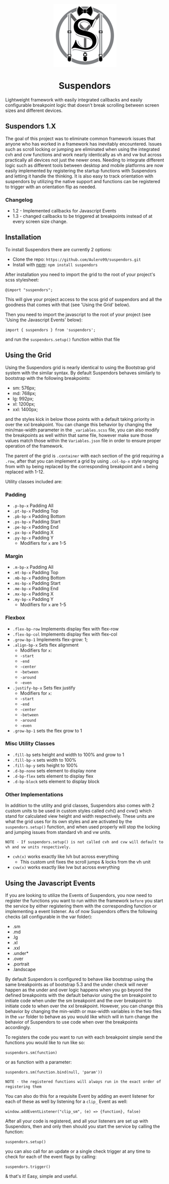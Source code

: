 <p align="center">
    <img src="https://raw.githubusercontent.com/Aulero99/small_grid/453667cbe78886d5a1186b2eae901eed03a15e25/src/assets/img/logo.svg" alt="Suspendors Logo" width="200" height="200">
</p>

<h1 align="center">Suspendors</h1>

<p align="left">
    Lightweight framework with easily integrated callbacks and easily configurable breakpoint logic that doesn't break scrolling between screen sizes and different devices.
</p>

## Suspendors 1.X

<p>
    The goal of this project was to eliminate common framework issues that anyone who has worked in a framework has inevitably encountered. Issues such as scroll locking or jumping are eliminated when using the integrated cvh and cvw functions and work nearly identically as vh and vw but across practically all devices not just the newer ones. Needing to integrate different logic such as different tools between desktop and mobile platforms are now easily implemented by registering the startup functions with Suspendors and letting it handle the thinking. It is also easy to track orientation with suspendors by utilizing the native support and functions can be registered to trigger with an orientation flip as needed.   
</p>

### Changelog

- 1.2 - Implemented callbacks for Javascript Events
- 1.3 - changed callbacks to be triggered at breakpoints instead of at every screen size change. 

## Installation
<p>
To install Suspendors there are currently 2 options:

- Clone the repo: `https://github.com/Aulero99/suspendors.git`
- Install with [npm](https://www.npmjs.com/): `npm install suspendors`
</p>

<p>
After installation you need to import the grid to the root of your project's scss stylesheet:

`@import "suspendors";`

This will give your project access to the scss grid of suspendors and all the goodness that comes with that (see 'Using the Grid' below).
</p>

<p>
Then you need to import the javascript to the root of your project (see 'Using the Javascript Events' below):

`import { suspendors } from 'suspendors';`

and run the `suspendors.setup()` function within that file
</p>

## Using the Grid

<p>
Using the Suspendors grid is nearly identical to using the Bootstrap grid system with the similar syntax. By default Suspendors behaves similarly to bootstrap with the following breakpoints:

- sm: 576px;
- md: 768px;
- lg: 992px;
- xl: 1200px;
- xxl: 1400px;

and the styles kick in below those points with a default taking priority in over the xxl breakpoint. You can change this behavior by changing the min/max-width parameter in the `_variables.scss` file, you can also modify the breakpoints as well within that same file, however make sure those values match those within the `Variables.json` file in order to ensure proper operation of the framework.

The parent of the grid is `.container` with each section of the grid requiring a `.row`, after that you can implement a grid by using `.col-bp-x` style ranging from with `bp` being replaced by the corresponding breakpoint and `x` being replaced with 1-12.

Utility classes included are:

### Padding
- `.p-bp-x` Padding All
- `.pt-bp-x` Padding Top
- `.pb-bp-x` Padding Bottom
- `.ps-bp-x` Padding Start
- `.pe-bp-x` Padding End
- `.px-bp-x` Padding X
- `.py-bp-x` Padding Y
    * Modifiers for `x` are 1-5

### Margin 
- `.m-bp-x` Padding All
- `.mt-bp-x` Padding Top
- `.mb-bp-x` Padding Bottom
- `.ms-bp-x` Padding Start
- `.me-bp-x` Padding End
- `.mx-bp-x` Padding X
- `.my-bp-x` Padding Y
    * Modifiers for `x` are 1-5

### Flexbox

- `.flex-bp-row` Implements display flex with flex-row
- `.flex-bp-col` Implements display flex with flex-col
- `.grow-bp-1` Implements flex-grow: 1;
- `.align-bp-x` Sets flex alignment
    * Modifiers for `x`:
    *  `-start`
    * `-end`
    * `-center`
    * `-between`
    * `-around`
    * `-even`
- `.justify-bp-x` Sets flex justify
    * Modifiers for `x`:
    *  `-start`
    * `-end`
    * `-center`
    * `-between`
    * `-around`
    * `-even`
- `.grow-bp-1` sets the flex grow to 1

### Misc Utility Classes

- `.fill-bp` sets height and width to 100% and grow to 1
- `.fill-bp-x` sets width to 100%
- `.fill-bp-y` sets height to 100%
- `.d-bp-none` sets element to display none
- `.d-bp-flex` sets element to display flex
- `.d-bp-block` sets element to display block

### Other Implementations

In addition to the utility and grid classes, Suspendors also comes with 2 custom units to be used in custom styles called cvh() and cvw() which stand for calculated view height and width respectively. These units are what the grid uses for its own styles and are activated by the `suspendors.setup()` function, and when used properly will stop the locking and jumping issues from standard vh and vw units. 
    
    NOTE - If suspendors.setup() is not called cvh and cvw will default to vh and vw units respectively.

- `cvh(x)` works exactly like lvh but across everything
    * This custom unit fixes the scroll jumps & locks from the vh unit
- `cvw(x)` works exactly like lvw but across everything

</p> 

## Using the Javascript Events

<p>

If you are looking to utilize the Events of Suspendors, you now need to register the functions you want to run within the framework `before` you start the service by either registering them with the corresponding function or implementing a event listener. As of now Suspendors offers the following checks (all configurable in the var folder):

- .sm
- .md
- .lg
- .xl
- .xxl
- .under*
- .over
- .portrait
- .landscape

By default Suspendors is configured to behave like bootstrap using the same breakpoints as of bootstrap 5.3 and the under check will never happen as the under and over logic happens when you go beyond the defined breakpoints with the default behavior using the sm breakpoint to initiate code when under the sm breakpoint and the over breakpoint to initiate code to when over the xxl breakpoint. However, you can change this behavior by changing the min-width or max-width variables in the two files in the `var` folder to behave as you would like which will in turn change the behavior of Suspendors to use code when over the breakpoints accordingly. 

To registers the code you want to run with each breakpoint simple send the functions you would like to run like so:

`suspendors.sm(function)`

or as function with a parameter:

`suspendors.sm(function.bind(null, 'param'))`

    NOTE - the registered functions will always run in the exact order of registering them

You can also do this for a requisite Event by adding an event listener for each of these as well by listening for a `clip_` Event as well:

`window.addEventListener("clip_sm", (e) => {function}, false)`
</p>

<p>
After all your code is registered, and all your listeners are set up with Suspendors, then and only then should you start the service by calling the function:

`suspendors.setup()`

you can also call for an update or a single check trigger at any time to check for each of the event flags by calling:

`suspendors.trigger()`

& that's it! Easy, simple and useful.
</p>
